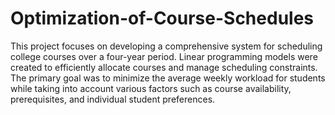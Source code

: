 # Optimization-of-Course-Schedules
This project focuses on developing a comprehensive system for scheduling college courses over a four-year period. Linear programming models were created to efficiently allocate courses and manage scheduling constraints. The primary goal was to minimize the average weekly workload for students while taking into account various factors such as course availability, prerequisites, and individual student preferences.
